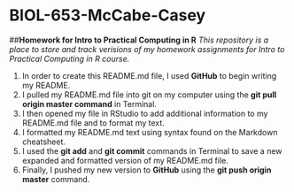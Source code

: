 # BIOL-653-McCabe-Casey
##**Homework for Intro to Practical Computing in R**
*This repository is a place to store and track verisions of my homework assignments for Intro to Practical Computing in R course.*


1. In order to create this README.md file, I used __GitHub__ to begin writing my README.
2. I pulled my README.md file into git on my computer using the __git pull origin master command__ in Terminal.
3. I then opened my file in RStudio to add additional information to my README.md file and to format my text.
4. I formatted my README.md text using syntax found on the Markdown cheatsheet.
5. I used the __git add__ and __git commit__ commands in Terminal to save a new expanded and formatted version of my README.md file.
6. Finally, I pushed my new version to __GitHub__ using the __git push origin master__ command.